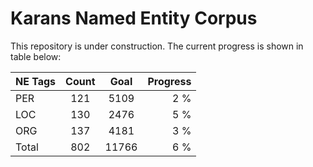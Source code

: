 # Karans Named Entity Corpus

This repository is under construction. The current progress is shown in table below: 

| NE Tags        | Count            | Goal          | Progress      |
| ------------- |:-------------:|:-------------:| -----:|
| PER         | 121             | 5109    | 2 %    |
| LOC         | 130             | 2476    | 5 %    |
| ORG         | 137             | 4181    | 3 %    |
| Total         | 802            | 11766   | 6 %   |



